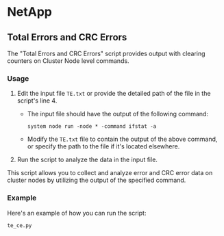 # NetApp
## Total Errors and CRC Errors

The "Total Errors and CRC Errors" script provides output with clearing counters on Cluster Node level commands.

### Usage

1. Edit the input file `TE.txt` or provide the detailed path of the file in the script's line 4.

   - The input file should have the output of the following command:
     ```
     system node run -node * -command ifstat -a
     ```

   - Modify the `TE.txt` file to contain the output of the above command, or specify the path to the file if it's located elsewhere.

2. Run the script to analyze the data in the input file.

This script allows you to collect and analyze error and CRC error data on cluster nodes by utilizing the output of the specified command.

### Example

Here's an example of how you can run the script:

```python
te_ce.py

